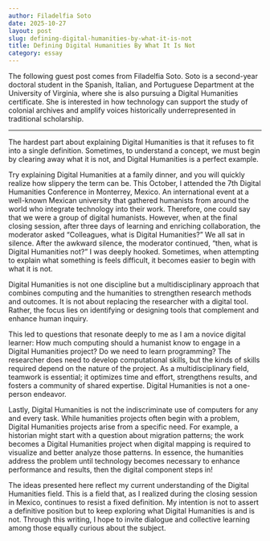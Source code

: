 ```yaml
---
author: Filadelfia Soto
date: 2025-10-27
layout: post
slug: defining-digital-humanities-by-what-it-is-not
title: Defining Digital Humanities By What It Is Not
category: essay
---
```


The following guest post comes from Filadelfia Soto. Soto is a second-year doctoral student in the Spanish, Italian, and Portuguese Department at the University of Virginia, where she is also pursuing a Digital Humanities certificate. She is interested in how technology can support the study of colonial archives and amplify voices historically underrepresented in traditional scholarship.

---

The hardest part about explaining Digital Humanities is that it refuses to fit into a single definition. Sometimes, to understand a concept, we must begin by clearing away what it is not, and Digital Humanities is a perfect example.

Try explaining Digital Humanities at a family dinner, and you will quickly realize how slippery the term can be. This October, I attended the 7th Digital Humanities Conference in Monterrey, Mexico. An international event at a well-known Mexican university that gathered humanists from around the world who integrate technology into their work. Therefore, one could say that we were a group of digital humanists. However, when at the final closing session, after three days of learning and enriching collaboration, the moderator asked “Colleagues, what is Digital Humanities?” We all sat in silence. After the awkward silence, the moderator continued, “then, what is Digital Humanities not?” I was deeply hooked. Sometimes, when attempting to explain what something is feels difficult, it becomes easier to begin with what it is not.

Digital Humanities is not one discipline but a multidisciplinary approach that combines computing and the humanities to strengthen research methods and outcomes. It is not about replacing the researcher with a digital tool. Rather, the focus lies on identifying or designing tools that complement and enhance human inquiry. 

This led to questions that resonate deeply to me as I am a novice digital learner: How much computing should a humanist know to engage in a Digital Humanities project? Do we need to learn programming? The researcher does need to develop computational skills, but the kinds of skills required depend on the nature of the project. As a multidisciplinary field, teamwork is essential; it optimizes time and effort, strengthens results, and fosters a community of shared expertise. Digital Humanities is not a one-person endeavor.

Lastly, Digital Humanities is not the indiscriminate use of computers for any and every task. While humanities projects often begin with a problem, Digital Humanities projects arise from a specific need. For example, a historian might start with a question about migration patterns; the work becomes a Digital Humanities project when digital mapping is required to visualize and better analyze those patterns. In essence, the humanities address the problem until technology becomes necessary to enhance performance and results, then the digital component steps in!

The ideas presented here reflect my current understanding of the Digital Humanities field. This is a field that, as I realized during the closing session in Mexico, continues to resist a fixed definition. My intention is not to assert a definitive position but to keep exploring what Digital Humanities is and is not. Through this writing, I hope to invite dialogue and collective learning among those equally curious about the subject.

